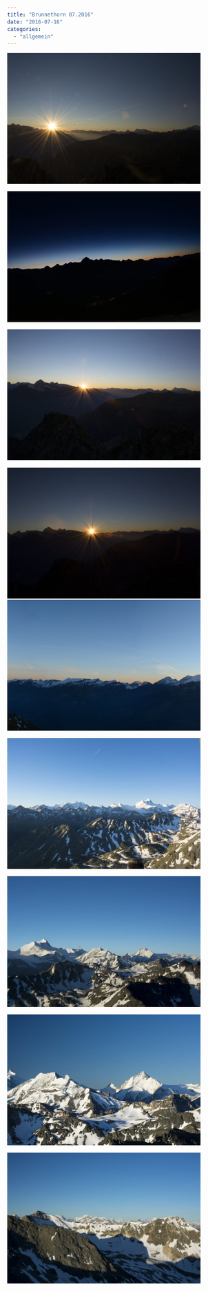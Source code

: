 ```yaml
---
title: "Brunnethorn 07.2016"
date: "2016-07-16"
categories: 
  - "allgemein"
---
```


[![HIS_4601-2](./images/HIS_4601-2-449x304.jpg)](http://blog.thecell.eu/wp-content/uploads/2016/07/HIS_4601-2.jpg)

[![HIS_4575](./images/HIS_4575-449x304.jpg)](http://blog.thecell.eu/wp-content/uploads/2016/07/HIS_4575.jpg)

[![HIS_4580-2](./images/HIS_4580-2-449x304.jpg)](http://blog.thecell.eu/wp-content/uploads/2016/07/HIS_4580-2.jpg)

[![HIS_4582-2](./images/HIS_4582-2-449x304.jpg)](http://blog.thecell.eu/wp-content/uploads/2016/07/HIS_4582-2.jpg)[![panorama1_1](./images/panorama1_1-449x304.png)](http://blog.thecell.eu/wp-content/uploads/2016/07/panorama1_1.png)

[![HIS_4612-2](./images/HIS_4612-2-449x304.jpg)](http://blog.thecell.eu/wp-content/uploads/2016/07/HIS_4612-2.jpg)

[![HIS_4619-2](./images/HIS_4619-2-449x304.jpg)](http://blog.thecell.eu/wp-content/uploads/2016/07/HIS_4619-2.jpg)

[![HIS_4622-2](./images/HIS_4622-2-449x304.jpg)](http://blog.thecell.eu/wp-content/uploads/2016/07/HIS_4622-2.jpg)

[![HIS_4624-2](./images/HIS_4624-2-449x304.jpg)](http://blog.thecell.eu/wp-content/uploads/2016/07/HIS_4624-2.jpg)
